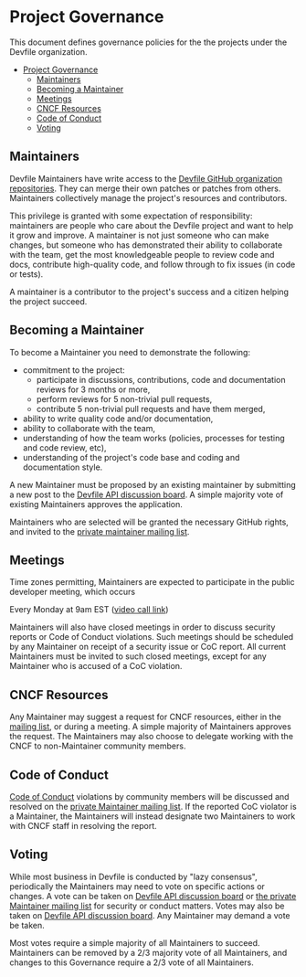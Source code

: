 # Project Governance

This document defines governance policies for the the projects under the Devfile organization.

- [Project Governance](#project-governance)
  - [Maintainers](#maintainers)
  - [Becoming a Maintainer](#becoming-a-maintainer)
  - [Meetings](#meetings)
  - [CNCF Resources](#cncf-resources)
  - [Code of Conduct](#code-of-conduct)
  - [Voting](#voting)

## Maintainers

Devfile Maintainers have write access to the [Devfile GitHub organization repositories](https://github.com/devfile).
They can merge their own patches or patches from others. Maintainers collectively manage the project's
resources and contributors.

This privilege is granted with some expectation of responsibility: maintainers
are people who care about the Devfile project and want to help it grow and
improve. A maintainer is not just someone who can make changes, but someone who
has demonstrated their ability to collaborate with the team, get the most
knowledgeable people to review code and docs, contribute high-quality code, and
follow through to fix issues (in code or tests).

A maintainer is a contributor to the project's success and a citizen helping
the project succeed.

## Becoming a Maintainer

To become a Maintainer you need to demonstrate the following:

- commitment to the project:
  - participate in discussions, contributions, code and documentation reviews
      for 3 months or more,
  - perform reviews for 5 non-trivial pull requests,
  - contribute 5 non-trivial pull requests and have them merged,
- ability to write quality code and/or documentation,
- ability to collaborate with the team,
- understanding of how the team works (policies, processes for testing and code review, etc),
- understanding of the project's code base and coding and documentation style.

A new Maintainer must be proposed by an existing maintainer by submitting a new post to the
[Devfile API discussion board](https://github.com/devfile/api/discussions). A simple majority vote of existing Maintainers
approves the application.

Maintainers who are selected will be granted the necessary GitHub rights,
and invited to the [private maintainer mailing list](https://lists.cncf.io/g/cncf-devfile-maintainers).

## Meetings

Time zones permitting, Maintainers are expected to participate in the public
developer meeting, which occurs

Every Monday at 9am EST ([video call link](https://meet.google.com/trx-vqbw-ekb))

Maintainers will also have closed meetings in order to discuss security reports
or Code of Conduct violations.  Such meetings should be scheduled by any
Maintainer on receipt of a security issue or CoC report.  All current Maintainers
must be invited to such closed meetings, except for any Maintainer who is
accused of a CoC violation.

## CNCF Resources

Any Maintainer may suggest a request for CNCF resources, either in the
[mailing list](https://lists.cncf.io/g/cncf-devfile-maintainers), or during a
meeting.  A simple majority of Maintainers approves the request.  The Maintainers
may also choose to delegate working with the CNCF to non-Maintainer community
members.

## Code of Conduct

[Code of Conduct](./code-of-conduct.md)
violations by community members will be discussed and resolved
on the [private Maintainer mailing list](https://lists.cncf.io/g/cncf-devfile-maintainers).  If the reported CoC violator
is a Maintainer, the Maintainers will instead designate two Maintainers to work
with CNCF staff in resolving the report.

## Voting

While most business in Devfile is conducted by "lazy consensus", periodically
the Maintainers may need to vote on specific actions or changes.
A vote can be taken on [Devfile API discussion board](https://github.com/devfile/api/discussions) or
[the private Maintainer mailing list](https://lists.cncf.io/g/cncf-devfile-maintainers) for security or conduct matters.
Votes may also be taken on [Devfile API discussion board](https://github.com/devfile/api/discussions).  Any Maintainer may
demand a vote be taken.

Most votes require a simple majority of all Maintainers to succeed. Maintainers
can be removed by a 2/3 majority vote of all Maintainers, and changes to this
Governance require a 2/3 vote of all Maintainers.